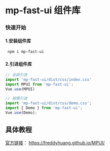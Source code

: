 # mp-fast-ui 组件库

### 快速开始

#### 1.安装组件库


```bash
 npm i mp-fast-ui
```

#### 2.引进组件库
```javascript
// 全部引进
import 'mp-fast-ui/dist/css/index.css'
import MPUI from 'mp-fast-ui';
Vue.use(MPUI)

// 按需引进
import 'mp-fast-ui/dist/css/demo.css';
import { Demo } from 'mp-fast-ui';
Vue.use(Demo);
```

## 具体教程

[官方链接](https://freddyhuang.github.io/MPUI/)： https://freddyhuang.github.io/MPUI/
